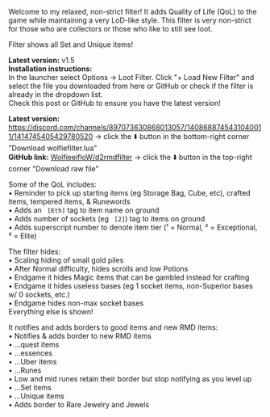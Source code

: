 Welcome to my relaxed, non-strict filter! It adds Quality of Life (QoL) to the game while maintaining a very LoD-like style. This filter is very non-strict for those who are collectors or those who like to still see loot.

Filter shows all Set and Unique items!

**Latest version:** v1.5  
**Installation instructions:**  
In the launcher select Options -> Loot Filter. Click "+ Load New Filter" and select the file you downloaded from here or GitHub or check if the filter is already in the dropdown list.  
Check this post or GitHub to ensure you have the latest version!

**Latest version:** https://discord.com/channels/897073630868013057/1408688745431040011/1414745405429780520 -> click the :arrow_down: button in the bottom-right corner "Download wolfiefilter.lua"  
**GitHub link:** [WolfieeifloW/d2rmdfilter](<https://github.com/WolfieeifloW/d2rmdfilter/blob/main/wolfiefilter.lua>) -> click the :arrow_down: button in the top-right corner "Download raw file"

Some of the QoL includes:  
• Reminder to pick up starting items (eg Storage Bag, Cube, etc), crafted items, tempered items, & Runewords  
• Adds an ` [Eth]` tag to item name on ground  
• Adds number of sockets (eg ` [2]`) tag to items on ground  
• Adds superscript number to denote item tier (¹ = Normal, ² = Exceptional, ³ = Elite)

The filter hides:  
• Scaling hiding of small gold piles  
• After Normal difficulty, hides scrolls and low Potions  
• Endgame it hides Magic items that can be gambled instead for crafting  
• Endgame it hides useless bases (eg 1 socket items, non-Superior bases w/ 0 sockets, etc.)  
• Endgame hides non-max socket bases  
Everything else is shown!

It notifies and adds borders to good items and new RMD items:  
• Notifies & adds border to new RMD items  
• ...quest items  
• ...essences  
• ...Uber items  
• ...Runes  
    • Low and mid runes retain their border but stop notifying as you level up  
• ...Set items  
• ...Unique items  
• Adds border to Rare Jewelry and Jewels
